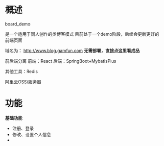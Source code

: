 
# 概述

board_demo

是一个适用于同人创作的类博客模式
目前处于一个demo阶段，后续会更新更好的前端页面

域名为：
http://www.blog.gamfun.com **无需部署，直接点这里看成品**

前后端分离
前端：React
后端：SpringBoot+MybatisPlus

其他工具：Redis

阿里云OSS/服务器

# 功能

**基础功能**
- 注册、登录
- 修改、设置个人信息
- 